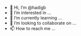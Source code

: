 - 👋 Hi, I’m @hadigb
- 👀 I’m interested in ...
- 🌱 I’m currently learning ...
- 💞️ I’m looking to collaborate on ...
- 📫 How to reach me ...

<!---
hadigb/hadigb is a ✨ special ✨ repository because its `README.md` (this file) appears on your GitHub profile.
You can click the Preview link to take a look at your changes.
--->
